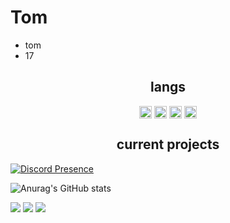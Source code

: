 <h1>Tom</h1>

- tom
- 17

<h2 align="center">langs</h2>

<p align="center">
<img align="center" src="https://cdn.jsdelivr.net/npm/simple-icons@3.0.1/icons/python.svg" alt="python" height="20" width="20" />
<img align="center" src="https://cdn.jsdelivr.net/npm/simple-icons@3.0.1/icons/lua.svg" alt="lua" height="20" width="20" />
<img align="center" src="https://cdn.jsdelivr.net/npm/simple-icons@3.0.1/icons/csharp.svg" alt="csharp" height="20" width="20" />
<img align="center" src="https://cdn.jsdelivr.net/npm/simple-icons@3.0.1/icons/node-dot-js.svg" alt="nodejs" height="20" width="20" />
</p>

<h2 align="center">current projects</h2>

[![Discord Presence](https://lanyard.cnrad.dev/api/609827079818575903)](https://discord.com/users/609827079818575903)


![Anurag's GitHub stats](https://github-readme-stats.vercel.app/api?username=tom5m&count_private=true&show_icons=true&theme=tokyonight)
<p><img src="http://github-profile-summary-cards.vercel.app/api/cards/profile-details?username=tom5m&theme=tokyonight" />
<img src="https://github-readme-streak-stats.herokuapp.com/?user=tom5m&hide_border=true&card_width=338&theme=tokyonight" />
<img src="https://github-readme-stats.vercel.app/api/top-langs/?username=tom5m&langs_count=10&exclude_repo=&hide=jupyter%20notebook,vim%20script,cmake,makefile,batchfile,emacs%20lisp,css,html&layout=default&card_width=699&hide_border=true&theme=transparent" /></p>
